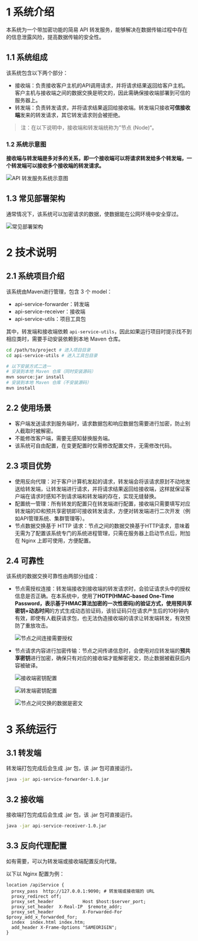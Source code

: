 # 1 系统介绍
本系统为一个带加密功能的简易 API 转发服务，能够解决在数据传输过程中存在的信息泄露风险，提高数据传输的安全性。

## 1.1 系统组成

该系统包含以下两个部分：

- 接收端：负责接收客户主机的API调用请求，并将请求结果返回给客户主机。客户主机与接收端之间的数据交换是明文的，因此需确保接收端部署到可信的服务器上。
- 转发端：负责转发请求，并将请求结果返回给接收端。转发端只接收**可信接收端**发来的转发请求，其它转发请求则会被拒绝。

> 注：在以下说明中，接收端和转发端统称为”节点 (Node)“。

### 1.2 系统示意图

**接收端与转发端是多对多的关系，即一个接收端可以将请求转发给多个转发端，一个转发端可以接收多个接收端的转发请求。**

![API 转发服务系统示意图](https://cdn.jsdelivr.net/gh/Orainge/API-Service/pic/1.png)

## 1.3 常见部署架构

通常情况下，该系统可以加密请求的数据，使数据能在公网环境中安全穿过。

![常见部署架构](https://cdn.jsdelivr.net/gh/Orainge/API-Service/pic/2.png)

# 2 技术说明

## 2.1 系统项目介绍

该系统由Maven进行管理，包含 3 个 model：

- api-service-forwarder：转发端
- api-service-receiver：接收端
- api-service-utils：项目工具包

其中，转发端和接收端依赖 ```api-service-utils```，因此如果运行项目时提示找不到相应类时，需要手动安装依赖到本地 Maven 仓库。

```sh
cd /path/to/project # 进入项目目录
cd api-service-utils # 进入工具包目录

# 以下安装方式二选一
# 安装到本地 Maven 仓库（同时安装源码）
mvn source:jar install 
# 安装到本地 Maven 仓库（不安装源码）
mvn install
```

## 2.2 使用场景

- 客户端发送请求到服务端时，请求数据包和响应数据包需要进行加密，防止别人截取时被解密。
- 不能修改客户端，需要无感知替换服务端。
- 该系统可自由配置，在变更配置时仅需修改配置文件，无需修改代码。

## 2.3 项目优势

- 使用反向代理：对于客户计算机发起的请求，转发端会将该请求原封不动地发送给转发端，让转发端进行请求，并将请求结果返回给接收端，这样就保证客户端在请求时感知不到请求端和转发端的存在，实现无缝替换。
- 配置统一管理：所有转发的配置只在转发端进行配置，接收端只需要填写对应转发端的ID和预共享密钥即可接收转发请求，方便对转发端进行二次开发（例如API管理系统、集群管理等）。
- 节点数据交换基于 HTTP 请求：节点之间的数据交换基于HTTP请求，意味着无需为了配置该系统专门的系统进程管理，只需在服务器上启动节点后，附加在 Nginx 上即可使用，方便配置。

## 2.4 可靠性

该系统的数据交换可靠性由两部分组成：

- 节点需授权连接：转发端接收到接收端的转发请求时，会验证请求头中的授权信息是否正确。在本系统中，使用了**HOTP(HMAC-based One-Time Password，表示基于HMAC算法加密的一次性密码)**的验证方式，使用**预共享密钥+动态时间**的方式生成动态验证码，该验证码只在请求产生后的10秒钟内有效，即使有人截获请求包，也无法伪造接收端的请求让转发端转发，有效预防了重放攻击。

  ![节点之间连接需要授权](https://cdn.jsdelivr.net/gh/Orainge/API-Service/pic/3.png)

- 节点请求内容进行加密传输：节点之间传递信息时，会使用对应转发端的**预共享密钥**进行加密，确保只有对应的接收端才能解密密文，防止数据被截获后内容被破译。

  ![接收端密钥配置](https://cdn.jsdelivr.net/gh/Orainge/API-Service/pic/4.png)

  ![转发端密钥配置](https://cdn.jsdelivr.net/gh/Orainge/API-Service/pic/5.png)

  ![节点之间交换的数据是密文](https://cdn.jsdelivr.net/gh/Orainge/API-Service/pic/6.png)

# 3 系统运行

## 3.1 转发端

转发端打包完成后会生成 .jar 包，该 .jar 包可直接运行。

```sh
java -jar api-service-forwarder-1.0.jar
```

## 3.2 接收端

接收端打包完成后会生成 .jar 包，该 .jar 包可直接运行。

```sh
java -jar api-service-receiver-1.0.jar
```

## 3.3 反向代理配置

如有需要，可以为转发端或接收端配置反向代理。

以下以 Nginx 配置为例：

```nginx
location /apiService {
  proxy_pass  http://127.0.0.1:9090; # 转发端或接收端的 URL
  proxy_redirect off;
  proxy_set_header           Host $host:$server_port;
  proxy_set_header  X-Real-IP  $remote_addr;
  proxy_set_header           X-Forwarded-For $proxy_add_x_forwarded_for;
  index  index.html index.htm;
  add_header X-Frame-Options "SAMEORIGIN";
}
```

